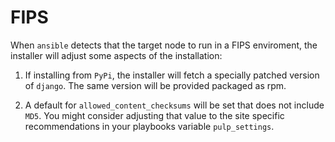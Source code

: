 FIPS
====

When `ansible` detects that the target node to run in a FIPS enviroment, the installer will adjust
some aspects of the installation:

1. If installing from `PyPi`, the installer will fetch a specially patched version of `django`.
  The same version will be provided packaged as rpm.

2. A default for `allowed_content_checksums` will be set that does not include `MD5`. You might
  consider adjusting that value to the site specific recommendations in your playbooks variable
  `pulp_settings`.

